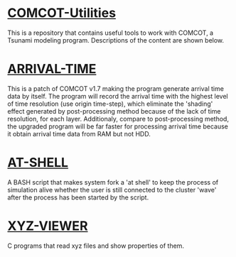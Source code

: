 # [COMCOT-Utilities](https://github.com/HandsomeAndy/COMCOT-Utilities)
This is a repository that contains useful tools to work with COMCOT, a Tsunami modeling program.
Descriptions of the content are shown below.
# [ARRIVAL-TIME](https://github.com/HandsomeAndy/COMCOT-Utilities/tree/master/ARRIVAL-TIME)
This is a patch of COMCOT v1.7 making the program generate arrival time data by itself. The program will record the arrival time with the highest level of time resolution (use origin time-step), which eliminate the 'shading' effect generated by post-processing method because of the lack of time resolution, for each layer. Additionaly, compare to post-processing method, the upgraded program will be far faster for processing arrival time because it obtain arrival time data from RAM but not HDD.
# [AT-SHELL](https://github.com/HandsomeAndy/COMCOT-Utilities/tree/master/AT-SHELL)
A BASH script that makes system fork a 'at shell' to keep the process of simulation alive whether the user is still connected to the cluster 'wave' after the process has been started by the script.
# [XYZ-VIEWER](https://github.com/HandsomeAndy/COMCOT-Utilities/tree/master/XYZ_Viewer)
C programs that read xyz files and show properties of them.
